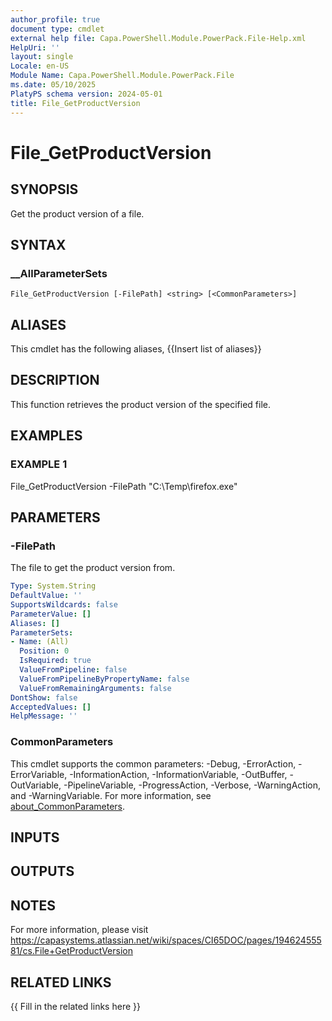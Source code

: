 ```yaml
---
author_profile: true
document type: cmdlet
external help file: Capa.PowerShell.Module.PowerPack.File-Help.xml
HelpUri: ''
layout: single
Locale: en-US
Module Name: Capa.PowerShell.Module.PowerPack.File
ms.date: 05/10/2025
PlatyPS schema version: 2024-05-01
title: File_GetProductVersion
---
```


# File_GetProductVersion

## SYNOPSIS

Get the product version of a file.

## SYNTAX

### __AllParameterSets

```
File_GetProductVersion [-FilePath] <string> [<CommonParameters>]
```

## ALIASES

This cmdlet has the following aliases,
  {{Insert list of aliases}}

## DESCRIPTION

This function retrieves the product version of the specified file.

## EXAMPLES

### EXAMPLE 1

File_GetProductVersion -FilePath "C:\Temp\firefox.exe"

## PARAMETERS

### -FilePath

The file to get the product version from.

```yaml
Type: System.String
DefaultValue: ''
SupportsWildcards: false
ParameterValue: []
Aliases: []
ParameterSets:
- Name: (All)
  Position: 0
  IsRequired: true
  ValueFromPipeline: false
  ValueFromPipelineByPropertyName: false
  ValueFromRemainingArguments: false
DontShow: false
AcceptedValues: []
HelpMessage: ''
```

### CommonParameters

This cmdlet supports the common parameters: -Debug, -ErrorAction, -ErrorVariable,
-InformationAction, -InformationVariable, -OutBuffer, -OutVariable, -PipelineVariable,
-ProgressAction, -Verbose, -WarningAction, and -WarningVariable. For more information, see
[about_CommonParameters](https://go.microsoft.com/fwlink/?LinkID=113216).

## INPUTS

## OUTPUTS

## NOTES

For more information, please visit https://capasystems.atlassian.net/wiki/spaces/CI65DOC/pages/19462455581/cs.File+GetProductVersion


## RELATED LINKS

{{ Fill in the related links here }}

